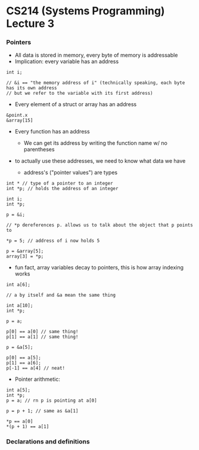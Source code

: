 # CS214 (Systems Programming) Lecture 3

### Pointers
- All data is stored in memory, every byte of memory is addressable
- Implication: every variable has an address

```
int i;

// &i == "the memory address of i" (technically speaking, each byte has its own address
// but we refer to the variable with its first address)
```
- Every element of a struct or array has an address
```
&point.x
&array[15]
```

- Every function has an address
    - We can get its address by writing the function name w/ no parentheses

- to actually use these addresses, we need to know what data we have
    - address's ("pointer values") are types

```
int * // type of a pointer to an integer
int *p; // holds the address of an integer

int i;
int *p;

p = &i;

// *p dereferences p. allows us to talk about the object that p points to

*p = 5; // address of i now holds 5

p = &array[5];
array[3] = *p;
```
- fun fact, array variables decay to pointers, this is how array indexing works
```
int a[6];

// a by itself and &a mean the same thing

int a[10];
int *p;

p = a;

p[0] == a[0] // same thing!
p[1] == a[1] // same thing!

p = &a[5];

p[0] == a[5];
p[1] == a[6];
p[-1] == a[4] // neat!
```

- Pointer arithmetic:
```
int a[5];
int *p;
p = a; // rn p is pointing at a[0]

p = p + 1; // same as &a[1]

*p == a[0]
*(p + 1) == a[1]

```


### Declarations and definitions


